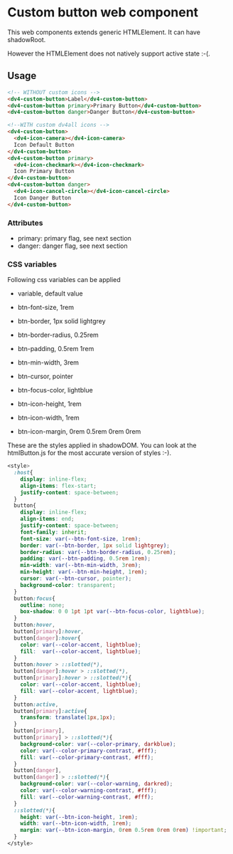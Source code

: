 # Custom button web component

This web components extends generic HTMLElement. It can have shadowRoot.

However the HTMLElement does not natively support active state :-(.

## Usage

```html
<!-- WITHOUT custom icons -->
<dv4-custom-button>Label</dv4-custom-button>
<dv4-custom-button primary>Primary Button</dv4-custom-button>
<dv4-custom-button danger>Danger Button</dv4-custom-button>

<!--WITH custom dv4all icons -->
<dv4-custom-button>
  <dv4-icon-camera></dv4-icon-camera>
  Icon Default Button
</dv4-custom-button>
<dv4-custom-button primary>
  <dv4-icon-checkmark></dv4-icon-checkmark>
  Icon Primary Button
</dv4-custom-button>
<dv4-custom-button danger>
  <dv4-icon-cancel-circle></dv4-icon-cancel-circle>
  Icon Danger Button
</dv4-custom-button>
```

### Attributes

- primary: primary flag, see next section
- danger: danger flag, see next section

### CSS variables

Following css variables can be applied

- variable, default value

- btn-font-size, 1rem
- btn-border, 1px solid lightgrey
- btn-border-radius, 0.25rem
- btn-padding, 0.5rem 1rem
- btn-min-width, 3rem
- btn-cursor, pointer
- btn-focus-color, lightblue
- btn-icon-height, 1rem
- btn-icon-width, 1rem
- btn-icon-margin, 0rem 0.5rem 0rem 0rem

These are the styles applied in shadowDOM. You can look at the htmlButton.js for the most accurate version of styles :-).

```css
<style>
  :host{
    display: inline-flex;
    align-items: flex-start;
    justify-content: space-between;
  }
  button{
    display: inline-flex;
    align-items: end;
    justify-content: space-between;
    font-family: inherit;
    font-size: var(--btn-font-size, 1rem);
    border: var(--btn-border, 1px solid lightgrey);
    border-radius: var(--btn-border-radius, 0.25rem);
    padding: var(--btn-padding, 0.5rem 1rem);
    min-width: var(--btn-min-width, 3rem);
    min-height: var(--btn-min-height, 1rem);
    cursor: var(--btn-cursor, pointer);
    background-color: transparent;
  }
  button:focus{
    outline: none;
    box-shadow: 0 0 1pt 1pt var(--btn-focus-color, lightblue);
  }
  button:hover,
  button[primary]:hover,
  button[danger]:hover{
    color: var(--color-accent, lightblue);
    fill:  var(--color-accent, lightblue);
  }
  button:hover > ::slotted(*),
  button[danger]:hover > ::slotted(*),
  button[primary]:hover > ::slotted(*){
    color: var(--color-accent, lightblue);
    fill: var(--color-accent, lightblue);
  }
  button:active,
  button[primary]:active{
    transform: translate(1px,1px);
  }
  button[primary],
  button[primary] > ::slotted(*){
    background-color: var(--color-primary, darkblue);
    color: var(--color-primary-contrast, #fff);
    fill: var(--color-primary-contrast, #fff);
  }
  button[danger],
  button[danger] > ::slotted(*){
    background-color: var(--color-warning, darkred);
    color: var(--color-warning-contrast, #fff);
    fill: var(--color-warning-contrast, #fff);
  }
  ::slotted(*){
    height: var(--btn-icon-height, 1rem);
    width: var(--btn-icon-width, 1rem);
    margin: var(--btn-icon-margin, 0rem 0.5rem 0rem 0rem) !important;
  }
</style>
```
